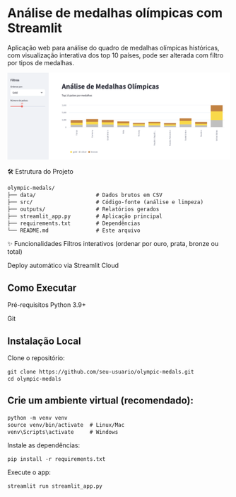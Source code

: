 # Análise de medalhas olímpicas com Streamlit

Aplicação web para análise do quadro de medalhas olímpicas históricas, com visualização interativa dos top 10 países, pode ser alterada com filtro por tipos de medalhas.

![Preview do dashboard de medalhas](dashboard_preview.png)

🛠️ Estrutura do Projeto

```
olympic-medals/
├── data/                   # Dados brutos em CSV
├── src/                    # Código-fonte (análise e limpeza)
├── outputs/                # Relatórios gerados
├── streamlit_app.py        # Aplicação principal
├── requirements.txt        # Dependências
└── README.md               # Este arquivo
```

✨ Funcionalidades
Filtros interativos (ordenar por ouro, prata, bronze ou total)

Deploy automático via Streamlit Cloud

## Como Executar

Pré-requisitos
Python 3.9+

Git

## Instalação Local

Clone o repositório:

```
git clone https://github.com/seu-usuario/olympic-medals.git
cd olympic-medals
```

## Crie um ambiente virtual (recomendado):

```
python -m venv venv
source venv/bin/activate  # Linux/Mac
venv\Scripts\activate     # Windows
````

Instale as dependências:

```
pip install -r requirements.txt
```

Execute o app:

```
streamlit run streamlit_app.py
````
